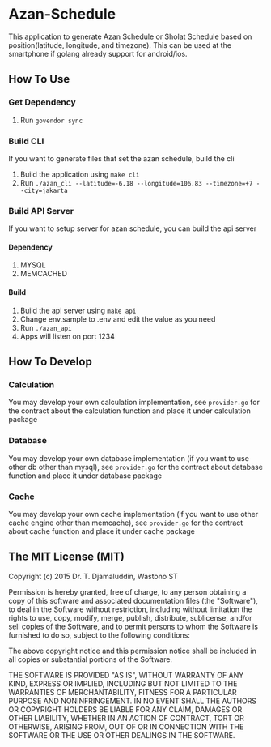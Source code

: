 # Azan-Schedule

This application to generate Azan Schedule or Sholat Schedule based on position(latitude, longitude, and timezone). This can be used at the smartphone if golang already support for android/ios.

## How To Use

### Get Dependency

1. Run `govendor sync`

### Build CLI

If you want to generate files that set the azan schedule, build the cli

1. Build the application using `make cli`
2. Run `./azan_cli --latitude=-6.18 --longitude=106.83 --timezone=+7 --city=jakarta`

### Build API Server

If you want to setup server for azan schedule, you can build the api server

#### Dependency

1. MYSQL
2. MEMCACHED

#### Build

1. Build the api server using `make api`
2. Change env.sample to .env and edit the value as you need
3. Run `./azan_api`
4. Apps will listen on port 1234

## How To Develop

### Calculation

You may develop your own calculation implementation, see `provider.go` for the contract about the calculation function and place it under calculation package

### Database

You may develop your own database implementation (if you want to use other db other than mysql), see `provider.go` for the contract about database function and place it under database package

### Cache

You may develop your own cache implementation (if you want to use other cache engine other than memcache), see `provider.go` for the contract about cache function and place it under cache package

## The MIT License (MIT)
Copyright (c) 2015 Dr. T. Djamaluddin, Wastono ST

Permission is hereby granted, free of charge, to any person obtaining a copy
of this software and associated documentation files (the "Software"), to deal
in the Software without restriction, including without limitation the rights
to use, copy, modify, merge, publish, distribute, sublicense, and/or sell
copies of the Software, and to permit persons to whom the Software is
furnished to do so, subject to the following conditions:

The above copyright notice and this permission notice shall be included in all
copies or substantial portions of the Software.

THE SOFTWARE IS PROVIDED "AS IS", WITHOUT WARRANTY OF ANY KIND, EXPRESS OR
IMPLIED, INCLUDING BUT NOT LIMITED TO THE WARRANTIES OF MERCHANTABILITY,
FITNESS FOR A PARTICULAR PURPOSE AND NONINFRINGEMENT. IN NO EVENT SHALL THE
AUTHORS OR COPYRIGHT HOLDERS BE LIABLE FOR ANY CLAIM, DAMAGES OR OTHER
LIABILITY, WHETHER IN AN ACTION OF CONTRACT, TORT OR OTHERWISE, ARISING FROM,
OUT OF OR IN CONNECTION WITH THE SOFTWARE OR THE USE OR OTHER DEALINGS IN THE
SOFTWARE.

